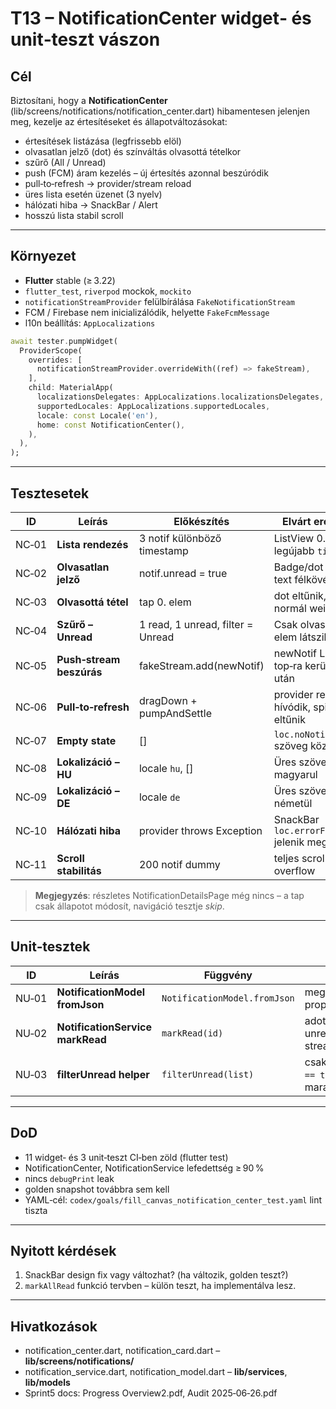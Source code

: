 # T13 – NotificationCenter widget‑ és unit‑teszt vászon

## Cél

Biztosítani, hogy a **NotificationCenter** (lib/screens/notifications/notification\_center.dart) hibamentesen jelenjen meg, kezelje az értesítéseket és állapotváltozásokat:

* értesítések listázása (legfrissebb elöl)
* olvasatlan jelző (dot) és színváltás olvasottá tételkor
* szűrő (All / Unread)
* push (FCM) áram kezelés – új értesítés azonnal beszúródik
* pull‑to‑refresh → provider/stream reload
* üres lista esetén üzenet (3 nyelv)
* hálózati hiba → SnackBar / Alert
* hosszú lista stabil scroll

---

## Környezet

* **Flutter** stable (≥ 3.22)
* `flutter_test`, `riverpod` mockok, `mockito`
* `notificationStreamProvider` felülbírálása `FakeNotificationStream`
* FCM / Firebase nem inicializálódik, helyette `FakeFcmMessage`
* l10n beállítás: `AppLocalizations`

```dart
await tester.pumpWidget(
  ProviderScope(
    overrides: [
      notificationStreamProvider.overrideWith((ref) => fakeStream),
    ],
    child: MaterialApp(
      localizationsDelegates: AppLocalizations.localizationsDelegates,
      supportedLocales: AppLocalizations.supportedLocales,
      locale: const Locale('en'),
      home: const NotificationCenter(),
    ),
  ),
);
```

---

## Tesztesetek

| ID    | Leírás                   | Előkészítés                       | Elvárt eredmény                              |
| ----- | ------------------------ | --------------------------------- | -------------------------------------------- |
| NC‑01 | **Lista rendezés**       | 3 notif különböző timestamp       | ListView 0. elem: legújabb `title1`          |
| NC‑02 | **Olvasatlan jelző**     | notif.unread = true               | Badge/dot látszik, text félkövér             |
| NC‑03 | **Olvasottá tétel**      | tap 0. elem                       | dot eltűnik, text normál weight              |
| NC‑04 | **Szűrő – Unread**       | 1 read, 1 unread, filter = Unread | Csak olvasatlan elem látszik                 |
| NC‑05 | **Push‑stream beszúrás** | fakeStream.add(newNotif)          | newNotif ListView top‑ra kerül `pump()` után |
| NC‑06 | **Pull‑to‑refresh**      | dragDown + pumpAndSettle          | provider reload hívódik, spinner eltűnik     |
| NC‑07 | **Empty state**          | \[]                               | `loc.noNotifications` szöveg középen         |
| NC‑08 | **Lokalizáció – HU**     | locale `hu`, \[]                  | Üres szöveg magyarul                         |
| NC‑09 | **Lokalizáció – DE**     | locale `de`                       | Üres szöveg németül                          |
| NC‑10 | **Hálózati hiba**        | provider throws Exception         | SnackBar `loc.errorFetching` jelenik meg     |
| NC‑11 | **Scroll stabilitás**    | 200 notif dummy                   | teljes scroll, nincs overflow                |

> **Megjegyzés**: részletes NotificationDetailsPage még nincs – a tap csak állapotot módosít, navigáció tesztje *skip*.

---

## Unit‑tesztek

| ID    | Leírás                           | Függvény                     | Elvárt                             |
| ----- | -------------------------------- | ---------------------------- | ---------------------------------- |
| NU‑01 | **NotificationModel fromJson**   | `NotificationModel.fromJson` | megfelelő property‑töltés          |
| NU‑02 | **NotificationService markRead** | `markRead(id)`               | adott ID unread→false, stream emit |
| NU‑03 | **filterUnread helper**          | `filterUnread(list)`         | csak `unread == true` elem marad   |

---

## DoD

* 11 widget‑ és 3 unit‑teszt CI‑ben zöld (flutter test)
* NotificationCenter, NotificationService lefedettség ≥ 90 %
* nincs `debugPrint` leak
* golden snapshot továbbra sem kell
* YAML‑cél: `codex/goals/fill_canvas_notification_center_test.yaml` lint tiszta

---

## Nyitott kérdések

1. SnackBar design fix vagy változhat? (ha változik, golden teszt?)
2. `markAllRead` funkció tervben – külön teszt, ha implementálva lesz.

---

## Hivatkozások

* notification\_center.dart, notification\_card.dart – **lib/screens/notifications/**
* notification\_service.dart, notification\_model.dart – **lib/services**, **lib/models**
* Sprint5 docs: Progress Overview2.pdf, Audit 2025‑06‑26.pdf
